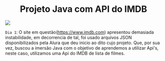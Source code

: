 <h1 align="center"> Projeto Java com API do IMDB </h1>

<img src="http://img.shields.io/static/v1?label=STATUS&message=EM%20DESENVOLVIMENTO&color=GREEN&style=for-the-badge"/>
</p>

 `Dia 1`: O site em questão(https://www.imdb.com) apresentou demasiada instabilidade, em decorrencia de tal, foi usado arquivos JSON disponibilizados pela Alura que deu inicio ao dito cujo projeto.
Que, por sua vez, buscou a imersão Java com o objetivo de aprendemos a utilizar Api's, neste caso, utilizamos uma Api do IMDB de lista de filmes. 
